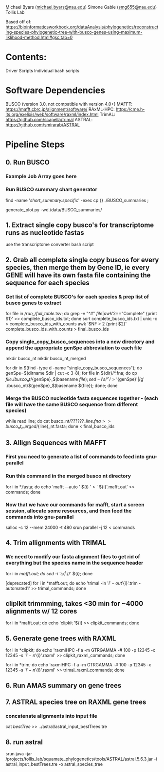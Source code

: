 Michael Byars (michael.byars@nau.edu)
Simone Gable (smg655@nau.edu)
Tollis Lab

Based off of: https://bioinformaticsworkbook.org/dataAnalysis/phylogenetics/reconstructing-species-phylogenetic-tree-with-busco-genes-using-maximum-liklihood-method.html#gsc.tab=0

# Contents:

Driver Scripts
Individual bash scripts

# Software Dependencies

BUSCO (version 3.0, not compatible with version 4.0+)
MAFFT: https://mafft.cbrc.jp/alignment/software/
RAxML-HPC: https://cme.h-its.org/exelixis/web/software/raxml/index.html
TrimAL: https://github.com/scapella/trimal
ASTRAL: https://github.com/smirarab/ASTRAL

# Pipeline Steps

## 0. Run BUSCO

### Example Job Array goes here ###

### Run BUSCO summary chart generator

find -name '*short_summary.specific*' -exec cp {} ./BUSCO_summaries \;

generate_plot.py -wd /data/BUSCO_summaries/

## 1. Extract single copy busco's for transcriptome runs as nucleotide fastas

use the transcriptome converter bash script

## 2. Grab all complete single copy buscos for every species, then merge them by Gene ID, ie every GENE will have its own fasta file containing the sequence for each species


### Get list of complete BUSCO's for each species & prep list of busco genes to extract
for file in */*run_*/full_table*.tsv; do grep -v "^#" ${file} | awk '$2=="Complete" {print $1}' >> complete_busco_ids.txt; done
sort complete_busco_ids.txt | uniq -c > complete_busco_ids_with_counts
awk '$NF > 2 {print $2}' complete_busco_ids_with_counts > final_busco_ids

### Copy single_copy_busco_sequences into a new directory and append the appropriate genSpe abbreviation to each file

mkdir busco_nt
mkdir busco_nt_merged

for dir in $(find -type d -name "single_copy_busco_sequences"); do  genSpe=$(dirname $dir | cut -c 3-8);  for file in ${dir}/*.fna; do cp ${file} ./busco_nt/${genSpe}_$(basename ${file}); sed -i 's/^>/>'${genSpe}'|/g' ./busco_nt/${genSpe}_$(basename ${file}); done; done

### Merge the BUSCO nucleotide fasta sequences together - (each file will have the same BUSCO sequence from different species) 
while read line; do cat busco_nt/??????_${line}.fna >> busco_nt_merged/${line}_nt.fasta; done < final_busco_ids

## 3. Allign Sequences with MAFFT

### First you need to generate a list of commands to feed into gnu-parallel
### Run this command in the merged busco nt directory
for i in *.fasta; do echo 'mafft --auto ' ${i} ' > ' ${i}'.mafft.out' >> commands; done

### Now that we have our commands for mafft, start a screen session, allocate some resources, and then feed the commands into gnu-parallel

salloc -c 12 --mem 24000 -t 480
srun parallel -j 12 < commands

## 4. Trim allignments with TRIMAL

### We need to modify our fasta alignment files to get rid of everything but the species name in the sequence header

for i in *mafft.out; do sed -i 's/|.*//' ${i}; done

 [deprecated] for i in *mafft.out; do echo 'trimal -in '${i}' -out '${i}'.trim -automated1' >> trimal_commands; done

## cliplkit trimmming, takes <30 min for ~4000 alignments w/ 12 cores
for i in *mafft.out; do echo 'clipkit '${i} >> clipkit_commands; done

## 5. Generate gene trees with RAXML

for i in *clipkit; do echo 'raxmlHPC -f a -m GTRGAMMA -# 100 -p 12345 -x 12345 -s '${i} ' -n '${i}'.raxml' >> clipkit_raxml_commands; done

for i in *trim; do echo 'raxmlHPC -f a -m GTRGAMMA -# 100 -p 12345 -x 12345 -s '${i} ' -n '${i}'.raxml' >> trimal_raxml_commands; done

## 6. Run AMAS summary on gene trees

## 7. ASTRAL species tree on RAXML gene trees 
 
### concatenate alignments into input file

cat *bestTree* >> ../astral/astral_input_bestTrees.tre

## 8. run astral 

srun java -jar /projects/tollis_lab/squamate_phylogenetics/tools/ASTRAL/astral.5.6.3.jar -i astral_input_bestTrees.tre -o astral_species_tree
